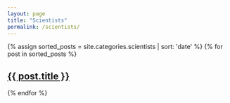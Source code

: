 ```yaml
---
layout: page
title: "Scientists"
permalink: /scientists/
---
```

{% assign sorted_posts = site.categories.scientists | sort: 'date' %}
{% for post in sorted_posts %}
<h2><a href="{{ post.url }}">{{ post.title }}</a></h2>
{% endfor %}
